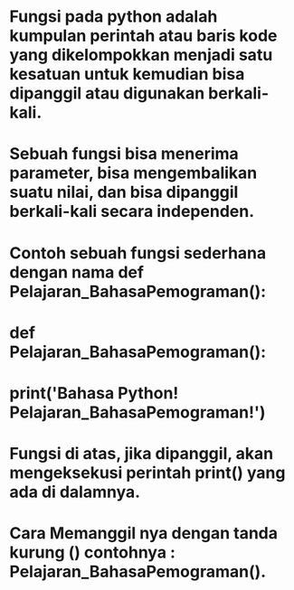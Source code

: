 # Fungsi pada python adalah kumpulan perintah atau baris kode yang dikelompokkan menjadi satu kesatuan untuk kemudian bisa dipanggil atau digunakan berkali-kali.
# Sebuah fungsi bisa menerima parameter, bisa mengembalikan suatu nilai, dan bisa dipanggil berkali-kali secara independen.

# Contoh sebuah fungsi sederhana dengan nama def Pelajaran_BahasaPemograman():

# def Pelajaran_BahasaPemograman():
# print('Bahasa Python! Pelajaran_BahasaPemograman!')

# Fungsi di atas, jika dipanggil, akan mengeksekusi perintah print() yang ada di dalamnya.
# Cara Memanggil nya dengan tanda kurung () contohnya : Pelajaran_BahasaPemograman().